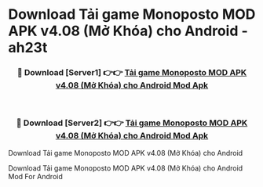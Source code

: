 # Download Tải game Monoposto MOD APK v4.08 (Mở Khóa) cho Android - ah23t


<div align="center">
<h3>🔴 Download [Server1] 👉👉 <a href="https://apk-comot.site?title=Tải_game_Monoposto_MOD_APK_v4.08_(Mở_Khóa)_cho_Android">Tải game Monoposto MOD APK v4.08 (Mở Khóa) cho Android Mod Apk</a></h3><br>
<h3>🔴 Download [Server2] 👉👉 <a href="https://apk-comot.site?title=Tải_game_Monoposto_MOD_APK_v4.08_(Mở_Khóa)_cho_Android">Tải game Monoposto MOD APK v4.08 (Mở Khóa) cho Android Mod Apk</a></h3>
</div>



Download Tải game Monoposto MOD APK v4.08 (Mở Khóa) cho Android 

Download Tải game Monoposto MOD APK v4.08 (Mở Khóa) cho Android Mod For Android